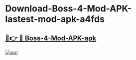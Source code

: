 # Download-Boss-4-Mod-APK-lastest-mod-apk-a4fds

<h2><a href="https://apkcomod.com?title=Boss-4-Mod-APK">🔗👉 🔴 Boss-4-Mod-APK-apk </a></h2>

[![acn](https://github.com/user-attachments/assets/0f9c940e-d8b0-45ae-aac7-cd30a18b3e1c)](https://apkcomod.com?title=Boss-4-Mod-APK)
